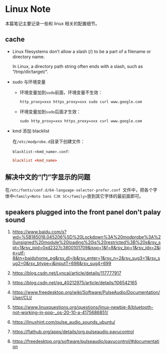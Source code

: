 # Linux Note

本篇笔记主要记录一些和 linux 相关的配置细节。

## cache

* Linux filesystems don’t allow a slash (/) to be a part of a filename or directory name.

    In Linux, a directory path string often ends with a slash, such as “/tmp/dir/target/“. 

* sudo 与环境变量

    * 环境变量加到`sudo`前面，环境变量不生效：

        `http_proxy=xxx https_proxy=xxx sudo curl www.google.com`

    * 环境变量加到`sudo`后面才生效：

        `sudo http_proxy=xxx https_proxy=xxx curl www.google.com`

* kmd 添加 blacklist

    在`/etc/modprobe.d`目录下创建文件：

    `blacklist-<kmd_name>.conf`:

    ```conf
    blacklist <kmd_name>
    ```

## 解决中文的“门”字显示的问题

在`/etc/fonts/conf.d/64-language-selector-prefer.conf `文件中，把各个字体中`<family>Noto Sans CJK SC</family>`放到其它字体的最前面即可。

## speakers plugged into the front panel don't palay sound

1. <https://www.baidu.com/s?wd=%5B185018.045206%5D%20Lockdown%3A%20modprobe%3A%20unsigned%20module%20loading%20is%20restricted%3B%20s&rsv_spt=1&rsv_iqid=0xd2327c3800101709&issp=1&f=8&rsv_bp=1&rsv_idx=2&ie=utf-8&tn=baiduhome_pg&rsv_dl=ib&rsv_enter=1&rsv_n=2&rsv_sug3=1&rsv_sug2=0&rsv_btype=i&inputT=698&rsv_sug4=699>

1. <https://blog.csdn.net/Lyncai/article/details/117777917>

1. <https://blog.csdn.net/qq_40212975/article/details/106542165>

1. <https://www.freedesktop.org/wiki/Software/PulseAudio/Documentation/User/CLI/>

1. <https://www.linuxquestions.org/questions/linux-newbie-8/bluetooth-not-working-in-pop-_os-20-10-a-4175686851/>

1. <https://linuxhint.com/pulse_audio_sounds_ubuntu/>

1. <https://flathub.org/apps/details/org.pulseaudio.pavucontrol>

1. <https://freedesktop.org/software/pulseaudio/pavucontrol/#documentation>
